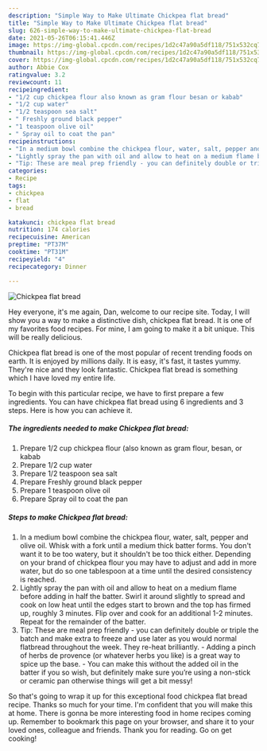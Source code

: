```yaml
---
description: "Simple Way to Make Ultimate Chickpea flat bread"
title: "Simple Way to Make Ultimate Chickpea flat bread"
slug: 626-simple-way-to-make-ultimate-chickpea-flat-bread
date: 2021-05-26T06:15:41.446Z
image: https://img-global.cpcdn.com/recipes/1d2c47a90a5df118/751x532cq70/chickpea-flat-bread-recipe-main-photo.jpg
thumbnail: https://img-global.cpcdn.com/recipes/1d2c47a90a5df118/751x532cq70/chickpea-flat-bread-recipe-main-photo.jpg
cover: https://img-global.cpcdn.com/recipes/1d2c47a90a5df118/751x532cq70/chickpea-flat-bread-recipe-main-photo.jpg
author: Abbie Cox
ratingvalue: 3.2
reviewcount: 11
recipeingredient:
- "1/2 cup chickpea flour also known as gram flour besan or kabab"
- "1/2 cup water"
- "1/2 teaspoon sea salt"
- " Freshly ground black pepper"
- "1 teaspoon olive oil"
- " Spray oil to coat the pan"
recipeinstructions:
- "In a medium bowl combine the chickpea flour, water, salt, pepper and olive oil. Whisk with a fork until a medium thick batter forms. You don&#39;t want it to be too watery, but it shouldn&#39;t be too thick either. Depending on your brand of chickpea flour you may have to adjust and add in more water, but do so one tablespoon at a time until the desired consistency is reached."
- "Lightly spray the pan with oil and allow to heat on a medium flame before adding in half the batter. Swirl it around slightly to spread and cook on low heat until the edges start to brown and the top has firmed up, roughly 3 minutes. Flip over and cook for an additional 1-2 minutes. Repeat for the remainder of the batter."
- "Tip: These are meal prep friendly - you can definitely double or triple the batch and make extra to freeze and use later as you would normal flatbread throughout the week. They re-heat brilliantly. Adding a pinch of herbs de provence (or whatever herbs you like) is a great way to spice up the base. You can make this without the added oil in the batter if you so wish, but definitely make sure you’re using a non-stick or ceramic pan otherwise things will get a bit messy!"
categories:
- Recipe
tags:
- chickpea
- flat
- bread

katakunci: chickpea flat bread 
nutrition: 174 calories
recipecuisine: American
preptime: "PT37M"
cooktime: "PT31M"
recipeyield: "4"
recipecategory: Dinner

---
```



![Chickpea flat bread](https://img-global.cpcdn.com/recipes/1d2c47a90a5df118/751x532cq70/chickpea-flat-bread-recipe-main-photo.jpg)

Hey everyone, it's me again, Dan, welcome to our recipe site. Today, I will show you a way to make a distinctive dish, chickpea flat bread. It is one of my favorites food recipes. For mine, I am going to make it a bit unique. This will be really delicious.



Chickpea flat bread is one of the most popular of recent trending foods on earth. It is enjoyed by millions daily. It is easy, it's fast, it tastes yummy. They're nice and they look fantastic. Chickpea flat bread is something which I have loved my entire life.


To begin with this particular recipe, we have to first prepare a few ingredients. You can have chickpea flat bread using 6 ingredients and 3 steps. Here is how you can achieve it.

<!--inarticleads1-->

##### The ingredients needed to make Chickpea flat bread:

1. Prepare 1/2 cup chickpea flour (also known as gram flour, besan, or kabab
1. Prepare 1/2 cup water
1. Prepare 1/2 teaspoon sea salt
1. Prepare  Freshly ground black pepper
1. Prepare 1 teaspoon olive oil
1. Prepare  Spray oil to coat the pan




<!--inarticleads2-->

##### Steps to make Chickpea flat bread:

1. In a medium bowl combine the chickpea flour, water, salt, pepper and olive oil. Whisk with a fork until a medium thick batter forms. You don&#39;t want it to be too watery, but it shouldn&#39;t be too thick either. Depending on your brand of chickpea flour you may have to adjust and add in more water, but do so one tablespoon at a time until the desired consistency is reached.
1. Lightly spray the pan with oil and allow to heat on a medium flame before adding in half the batter. Swirl it around slightly to spread and cook on low heat until the edges start to brown and the top has firmed up, roughly 3 minutes. Flip over and cook for an additional 1-2 minutes. Repeat for the remainder of the batter.
1. Tip: These are meal prep friendly - you can definitely double or triple the batch and make extra to freeze and use later as you would normal flatbread throughout the week. They re-heat brilliantly. - Adding a pinch of herbs de provence (or whatever herbs you like) is a great way to spice up the base. - You can make this without the added oil in the batter if you so wish, but definitely make sure you’re using a non-stick or ceramic pan otherwise things will get a bit messy!




So that's going to wrap it up for this exceptional food chickpea flat bread recipe. Thanks so much for your time. I'm confident that you will make this at home. There is gonna be more interesting food in home recipes coming up. Remember to bookmark this page on your browser, and share it to your loved ones, colleague and friends. Thank you for reading. Go on get cooking!

